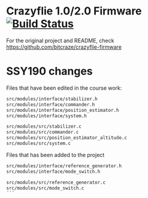 # Crazyflie 1.0/2.0 Firmware  [![Build Status](https://api.travis-ci.org/bitcraze/crazyflie-firmware.svg)](https://travis-ci.org/bitcraze/crazyflie-firmware)

For the original project and README, check https://github.com/bitcraze/crazyflie-firmware

# SSY190 changes
Files that have been edited in the course work:
```bash
src/modules/interface/stabilizer.h
src/modules/interface/commander.h
src/modules/interface/position_estimator.h
src/modules/interface/system.h

src/modules/src/stabilizer.c
src/modules/src/commander.c
src/modules/src/position_estimator_altitude.c
src/modules/src/system.c
```

Files that has been added to the project

```bash
src/modules/interface/reference_generator.h
src/modules/interface/mode_switch.h

src/modules/src/reference_generator.c
src/modules/src/mode_switch.c
´´´
